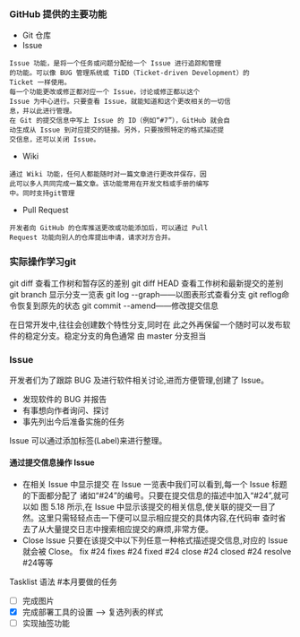 ### GitHub 提供的主要功能
- Git 仓库
- Issue 
```
Issue 功能，是将一个任务或问题分配给一个 Issue 进行追踪和管理
的功能。可以像 BUG 管理系统或 TiDD（Ticket-driven Development）的
Ticket 一样使用。
每一个功能更改或修正都对应一个 Issue，讨论或修正都以这个
Issue 为中心进行。只要查看 Issue，就能知道和这个更改相关的一切信
息，并以此进行管理。
在 Git 的提交信息中写上 Issue 的 ID（例如“#7”），GitHub 就会自
动生成从 Issue 到对应提交的链接。另外，只要按照特定的格式描述提
交信息，还可以关闭 Issue。
```
- Wiki
```
通过 Wiki 功能，任何人都能随时对一篇文章进行更改并保存，因
此可以多人共同完成一篇文章。该功能常用在开发文档或手册的编写
中。同时支持git管理
```
- Pull Request
```
开发者向 GitHub 的仓库推送更改或功能添加后，可以通过 Pull
Request 功能向别人的仓库提出申请，请求对方合并。

```

### 实际操作学习git
git diff 查看工作树和暂存区的差别
git diff HEAD 查看工作树和最新提交的差别
git branch 显示分支一览表
git log --graph——以图表形式查看分支
git reflog命令恢复到原先的状态
git commit --amend——修改提交信息

在日常开发中,往往会创建数个特性分支,同时在
此之外再保留一个随时可以发布软件的稳定分支。稳定分支的角色通常
由 master 分支担当

### Issue
开发者们为了跟踪 BUG 及进行软件相关讨论,进而方便管理,创建了 Issue。
- 发现软件的 BUG 并报告
- 有事想向作者询问、探讨
- 事先列出今后准备实施的任务

Issue 可以通过添加标签(Label)来进行整理。
#### 通过提交信息操作 Issue
- 在相关 Issue 中显示提交
在 Issue 一览表中我们可以看到,每一个 Issue 标题的下面都分配了
诸如“#24”的编号。只要在提交信息的描述中加入“#24”,就可以如
图 5.18 所示,在 Issue 中显示该提交的相关信息,使关联的提交一目了
然。这里只需轻轻点击一下便可以显示相应提交的具体内容,在代码审
查时省去了从大量提交日志中搜索相应提交的麻烦,非常方便。
- Close Issue
只要在该提交中以下列任意一种格式描述提交信息,对应的 Issue 就会被 Close。 fix #24  fixes #24   fixed #24  close #24 closed #24  resolve #24等等

Tasklist 语法
#本月要做的任务
-[ ] 完成图片
-[x] 完成部署工具的设置           --> 复选列表的样式
-[ ] 实现抽签功能
